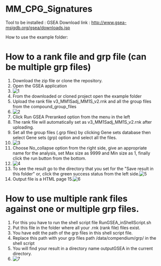 # MM_CPG_Signatures
Tool to be installed : GSEA
Download link : http://www.gsea-msigdb.org/gsea/downloads.jsp

How to use the example folder:
# How to a rank file and grp file (can be multiple grp files)
1. Download the zip file or clone the repository.
2. Open the GSEA application
3. ![1](https://user-images.githubusercontent.com/34687633/131396186-ce783a0e-3159-4ccc-8ed3-3308746e7b1e.png)
4. From the downloaded or cloned project open the example folder
5. Upload the rank file v3_MM1Sadj_MM1S_v2.rnk and all the group files from the compound_group_files
6. ![2](https://user-images.githubusercontent.com/34687633/131397159-746bd0e7-e74e-49c2-9f60-bf929a4629f5.png)
7. Click Run GSEA Preranked option from the menu in the left 
8. The rank file will automatically set as v3_MM1Sadj_MM1S_v2.rnk after uploading.
9. Set all the group files (.grp files) by clicking Gene sets database then select Gene sets (grp) option and select all the files. 
10. ![3](https://user-images.githubusercontent.com/34687633/131398595-e4ef9912-1175-431f-9093-cb39f1327811.png)
11. Choose No_collapse option from the right side, give an appropriate name for the analysis, set Max size as 9999 and Min size as 1, finally click the run button from the bottom.
12. ![4](https://user-images.githubusercontent.com/34687633/131399332-5adcb191-9d71-4777-90ab-d7ab42b0002e.png)
13. To see the result go to the directory that you set for the "Save result in this folder" or, click the green success status from the left side.![5](https://user-images.githubusercontent.com/34687633/131399988-67c2c8f5-2fc0-46a9-956c-582268dcb0fd.png)
14. Output file is a HTML page 
15.![6](https://user-images.githubusercontent.com/34687633/131400299-768af2c5-f134-4595-a37c-da16d98dd650.png)

# How to use multiple rank files against one or multiple grp files.
1. For this you have to run the shell script file RunGSEA_inShellScript.sh
2. Put this file in the folder where all your .rnk (rank file) files exist.
3. You have edit the path of the grp files in this shell script file.
4. Replace this path with your grp files path /data/compendium/grp/ in the shell script
5. You will find your result in a directory name outputGSEA in the current directory.
6. ![7](https://user-images.githubusercontent.com/34687633/131409160-a5895d51-8fbb-4683-b8c3-79e7b45e3b5e.png)






